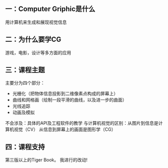 ## 一：Computer Griphic是什么
用计算机来生成和展现视觉信息
## 二：为什么要学CG
游戏，电影，设计等多方面的应用
## 三：课程主题
主要分为四个部分：

- 光栅化（把物体信息投影到二维像素点构成的屏幕上）
- 曲线和网格画（绘制一段平滑的曲线，以及进一步的曲面）
- 光线追踪
- 动画及模拟

不会涉及：具体的API及工程软件的教学
与计算机视觉的区别：从图片到信息是计算机视觉（CV）
从信息到屏幕上的画面是图形学（CG）
## 四：课程支持
第三版以上的Tiger Book。
    我进行的改动!